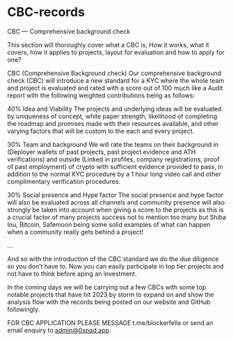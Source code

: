 # CBC-records
CBC — Comprehensive background check


This section will thoroughly cover what a CBC is, How it works, what it covers, how it applies to projects, layout for evaluation and how to apply for one?


CBC (Comprehensive Background check)
Our comprehensive background check (CBC) will introduce a new standard for a KYC where the whole team and project is evaluated and rated with a score out of 100 much like a Audit report with the following weighted contributions being as follows:

40% Idea and Viability
The projects and underlying ideas will be evaluated by uniqueness of concept, white paper strength, likelihood of completing the roadmap and promises made with their resources available, and other varying factors that will be custom to the each and every project.

30% Team and background
We will rate the teams on their background in (Deployer wallets of past projects, past project evidence and ATH verifications) and outside (Linked in profiles, company registrations, proof of past employment) of crypto with sufficient evidence provided to pass, in addition to the normal KYC procedure by a 1 hour long video call and other complimentary verification procedures.

30% Social presence and Hype factor
The social presence and hype factor will also be evaluated across all channels and community presence will also strongly be taken into account when giving a score to the projects as this is a crucial factor of many projects success not to mention too many but Shiba Inu, Bitcoin, Safemoon being some solid examples of what can happen when a community really gets behind a project!

…

And so with the introduction of the CBC standard we do the due diligence so you don’t have to. Now you can easily participate in top tier projects and not have to think before aping an investment.

In the coming days we will be carrying out a few CBCs with some top notable projects that have hit 2023 by storm to expand on and show the analysis flow with the records being posted on our website and GitHub followingly.


FOR CBC APPLICATION PLEASE MESSAGE t.me/blockerfella or send an email enquiry to admin@0xpad.app.
